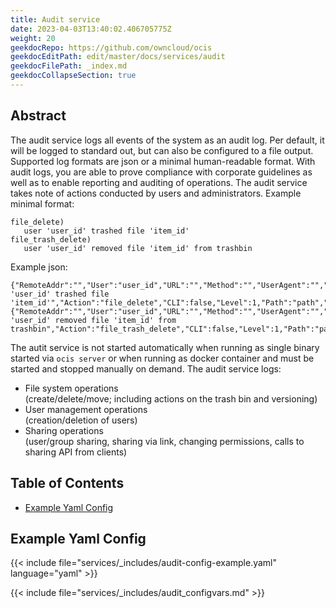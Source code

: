 ```yaml
---
title: Audit service
date: 2023-04-03T13:40:02.406705775Z
weight: 20
geekdocRepo: https://github.com/owncloud/ocis
geekdocEditPath: edit/master/docs/services/audit
geekdocFilePath: _index.md
geekdocCollapseSection: true
---
```


## Abstract

The audit service logs all events of the system as an audit log. Per default, it will be logged to standard out, but can also be configured to a file output. Supported log formats are json or a minimal human-readable format.
With audit logs, you are able to prove compliance with corporate guidelines as well as to enable reporting and auditing of operations. The audit service takes note of actions conducted by users and administrators.
Example minimal format:
```
file_delete)
   user 'user_id' trashed file 'item_id'
file_trash_delete)
   user 'user_id' removed file 'item_id' from trashbin
```
Example json:
```
{"RemoteAddr":"","User":"user_id","URL":"","Method":"","UserAgent":"","Time":"","App":"admin_audit","Message":"user 'user_id' trashed file 'item_id'","Action":"file_delete","CLI":false,"Level":1,"Path":"path","Owner":"user_id","FileID":"item_id"}
{"RemoteAddr":"","User":"user_id","URL":"","Method":"","UserAgent":"","Time":"","App":"admin_audit","Message":"user 'user_id' removed file 'item_id' from trashbin","Action":"file_trash_delete","CLI":false,"Level":1,"Path":"path","Owner":"user_id","FileID":"item_id"}
```
The autit service is not started automatically when running as single binary started via `ocis server` or when running as docker container and must be started and stopped manually on demand.
The audit service logs:
-   File system operations  
(create/delete/move; including actions on the trash bin and versioning)
-   User management operations  
(creation/deletion of users)
-   Sharing operations  
(user/group sharing, sharing via link, changing permissions, calls to sharing API from clients)

## Table of Contents

* [Example Yaml Config](#example-yaml-config)

## Example Yaml Config

{{< include file="services/_includes/audit-config-example.yaml"  language="yaml" >}}

{{< include file="services/_includes/audit_configvars.md" >}}

